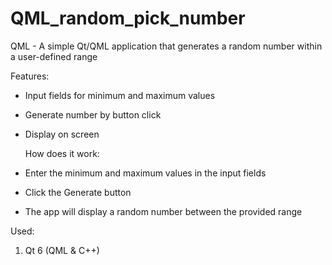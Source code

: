 # QML_random_pick_number  
QML - A simple Qt/QML application that generates a random number within a user-defined range  
  
Features:  
- Input fields for minimum and maximum values  
- Generate number by button click  
- Display on screen  

  How does it work:  
- Enter the minimum and maximum values in the input fields  
- Click the Generate button   
- The app will display a random number between the provided range  
  
Used:  
1. Qt 6 (QML & C++)  

   
